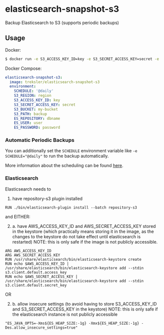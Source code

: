# elasticsearch-snapshot-s3

Backup Elasticsearch to S3 (supports periodic backups)

## Usage

Docker:
```sh
$ docker run -e S3_ACCESS_KEY_ID=key -e S3_SECRET_ACCESS_KEY=secret -e S3_BUCKET=my-bucket -e S3_PATH=backup -e ES_REPOSITORY=dbname -e ES_USER=user -e ES_PASSWORD=password -e ES_HOST=localhost treksler/elasticsearch-snapshot-s3
```

Docker Compose:
```yaml
elasticsearch-snapshot-s3:
  image: treksler/elasticsearch-snapshot-s3
  environment:
    SCHEDULE: '@daily'
    S3_REGION: region
    S3_ACCESS_KEY_ID: key
    S3_SECRET_ACCESS_KEY: secret
    S3_BUCKET: my-bucket
    S3_PATH: backup
    ES_REPOSITORY: dbname
    ES_USER: user
    ES_PASSWORD: password
```

### Automatic Periodic Backups

You can additionally set the `SCHEDULE` environment variable like `-e SCHEDULE="@daily"` to run the backup automatically.

More information about the scheduling can be found [here](http://godoc.org/github.com/robfig/cron#hdr-Predefined_schedules).


### Elasticsearch

Elasticsearch needs to 

1. have repository-s3 plugin installed 
```
RUN ./bin/elasticsearch-plugin install --batch repository-s3
```

and EITHER:

2.
    a. have AWS_ACCESS_KEY_ID and AWS_SECRET_ACCESS_KEY stored in the keystore (which practically means storing it in the image, as the changes to the keystore do not take effect until elasticsearch is restarted)
    NOTE: this is only safe if the image is not publicly accessible.
```
ARG AWS_ACCESS_KEY_ID
ARG AWS_SECRET_ACCESS_KEY
RUN /usr/share/elasticsearch/bin/elasticsearch-keystore create
RUN echo $AWS_ACCESS_KEY_ID | /usr/share/elasticsearch/bin/elasticsearch-keystore add --stdin s3.client.default.access_key
RUN echo $AWS_SECRET_ACCESS_KEY | /usr/share/elasticsearch/bin/elasticsearch-keystore add --stdin s3.client.default.secret_key
```

OR

2.
    b. allow insecure settings (to avoid having to store S3_ACCESS_KEY_ID and S3_SECRET_ACCESS_KEY in the keystore)
    NOTE: this is only safe if the elasticsearch instance is not publicly accessible
```
"ES_JAVA_OPTS=-Xms${ES_HEAP_SIZE:-1g} -Xmx${ES_HEAP_SIZE:-1g} -Des.allow_insecure_settings=true"
```

